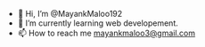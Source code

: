- 👋 Hi, I’m @MayankMaloo192
- 🌱 I’m currently learning web developement.
- 📫 How to reach me  mayankmaloo3@gmail.com

<!---
MayankMaloo192/MayankMaloo192 is a ✨ special ✨ repository because its `README.md` (this file) appears on your GitHub profile.
You can click the Preview link to take a look at your changes.
--->
